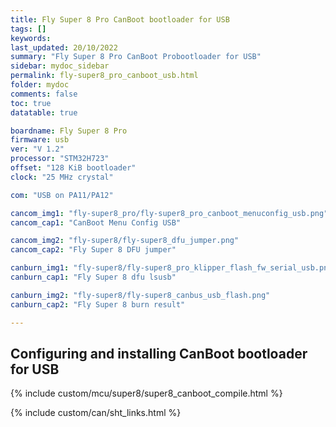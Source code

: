 ```yaml
---
title: Fly Super 8 Pro CanBoot bootloader for USB
tags: []
keywords: 
last_updated: 20/10/2022
summary: "Fly Super 8 Pro CanBoot Probootloader for USB"
sidebar: mydoc_sidebar
permalink: fly-super8_pro_canboot_usb.html
folder: mydoc
comments: false
toc: true
datatable: true

boardname: Fly Super 8 Pro
firmware: usb
ver: "V 1.2" 
processor: "STM32H723"
offset: "128 KiB bootloader"
clock: "25 MHz crystal"

com: "USB on PA11/PA12"

cancom_img1: "fly-super8_pro/fly-super8_pro_canboot_menuconfig_usb.png"
cancom_cap1: "CanBoot Menu Config USB"

cancom_img2: "fly-super8/fly-super8_dfu_jumper.png"
cancom_cap2: "Fly Super 8 DFU jumper"

canburn_img1: "fly-super8/fly-super8_pro_klipper_flash_fw_serial_usb.png"
canburn_cap1: "Fly Super 8 dfu lsusb"

canburn_img2: "fly-super8/fly-super8_canbus_usb_flash.png"
canburn_cap2: "Fly Super 8 burn result"

---
```


## Configuring and installing CanBoot bootloader for USB

{% include custom/mcu/super8/super8_canboot_compile.html %}

{% include custom/can/sht_links.html %}

